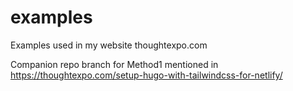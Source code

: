 # examples
Examples used in my website thoughtexpo.com

Companion repo branch for Method1 mentioned in https://thoughtexpo.com/setup-hugo-with-tailwindcss-for-netlify/
